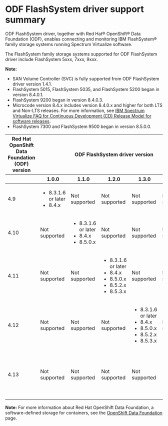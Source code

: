 # ODF FlashSystem driver support summary

ODF FlashSystem driver, together with Red Hat® OpenShift® Data Foundation \(ODF\), enables connecting and monitoring IBM FlashSystem® family storage systems running Spectrum Virtualize software.

The FlashSystem family storage systems supported for ODF FlashSystem driver include FlashSystem 5xxx, 7xxx, 9xxx.

**Note:**

-   SAN Volume Controller (SVC) is fully supported from ODF FlashSystem driver version 1.4.1.
-   FlashSystem 5015, FlashSystem 5035, and FlashSystem 5200 began in version 8.4.0.1.
-   FlashSystem 9200 began in version 8.4.0.3.
-   Microcode version 8.4.x includes version 8.4.0.x and higher for both LTS and Non-LTS releases. For more information, see [IBM Spectrum Virtualize FAQ for Continuous Development (CD) Release Model for software releases](https://www.ibm.com/support/pages/node/6409554).
-   FlashSystem 7300 and FlashSystem 9500 began in version 8.5.0.0.


<table>
    <thead>
        <tr>
            <th colspan=1>Red Hat OpenShift Data Foundation (ODF) version</th>
            <th colspan=5>ODF FlashSystem driver version</th>
        </tr>
    </thead>
    <thead>
        <tr>
        <th></th>
        <th>1.0.0</th>
        <th>1.1.0</th>
        <th>1.2.0</th>
        <th>1.3.0</th>
        <th>1.4.0</th>
        </tr>
    </thead>    
    <tbody>
        <tr>
            <td>4.9</td>
            <td><ul>
                <li>8.3.1.6 or later</li>
                <li>8.4.x</li></ul></td>
            <td>Not supported</td>
            <td>Not supported</td>
            <td>Not supported</td>
            <td>Not supported</td>
        </tr>
        <tr>
            <td>4.10</td>
            <td>Not supported</td>
            <td><ul>
                <li>8.3.1.6 or later</li>
                <li>8.4.x</li>
                <li>8.5.0.x</li></ul></td>
            <td>Not supported</td>
            <td>Not supported</td>
            <td>Not supported</td>
        </tr>
        <tr>
            <td>4.11</td>
            <td>Not supported</td>
            <td>Not supported</td>
            <td><ul>
                <li>8.3.1.6 or later</li>
                <li>8.4.x</li>
                <li>8.5.0.x</li>
                <li>8.5.2.x</li>
                <li>8.5.3.x</li></ul></td>
            <td>Not supported</td>
            <td>Not supported</td>
        </tr>
        <tr>
            <td>4.12</td>
            <td>Not supported</td>
            <td>Not supported</td>
            <td>Not supported</td>
            <td><ul>
                <li>8.3.1.6 or later</li>
                <li>8.4.x</li>
                <li>8.5.0.x</li>
                <li>8.5.2.x</li>
                <li>8.5.3.x</li></ul></td>
            <td>Not supported</td>
        </tr>
        <tr>
            <td>4.13</td>
            <td>Not supported</td>
            <td>Not supported</td>
            <td>Not supported</td>
            <td>Not supported</td>
            <td><ul>
                <li>8.3.1.6 or later</li>
                <li>8.4.x</li>
                <li>8.5.0.x</li>
                <li>8.5.2.x</li>
                <li>8.5.3.x</li></ul></td>
        </tr>
    </tbody>
</table>



**Note:** For more information about Red Hat OpenShift Data Foundation, a software-defined storage for containers, see the [OpenShift Data Foundation](https://www.redhat.com/en/technologies/cloud-computing/openshift-data-foundation) page.

